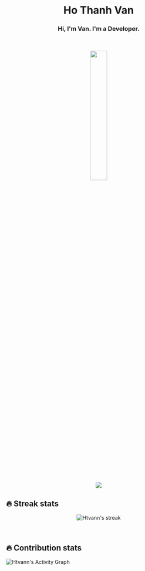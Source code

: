 <div id="header" align="center">
  <h1>Ho Thanh Van</h1>
  <h3>Hi, I'm Van. I'm a Developer.</h3>
  <br>
  <br>
 
  <img src="https://scontent.fsgn5-5.fna.fbcdn.net/v/t39.30808-6/293934089_4939307879511154_8011208714658379591_n.jpg?_nc_cat=100&ccb=1-7&_nc_sid=730e14&_nc_ohc=T0RlddhGs9QAX-Ri1-V&_nc_ht=scontent.fsgn5-5.fna&oh=00_AT_UPUkajbSn_AUVHrIvlspH9wlBxTIJGy_pdK23bWxa0A&oe=62DEF723" width="30%" />
 
<div align="center">
  <a href="https://open.spotify.com/user/6s6pbtefezpookh8gwnkko15v">
    <img src="https://readme-spotify-tingz.vercel.app/api/now-playing">
  </a>
</div>
</div>

## 🔥 Streak stats

<p align="center">
    <img title="🔥 Get streak stats for your profile at git.io/streak-stats" alt="Htvann's streak" src="https://github-readme-streak-stats.herokuapp.com/?user=Htvann&theme=monokai-metallian&hide_border=true"/>
</p>
<br>


## 🔥 Contribution stats
<img alt="Htvann's Activity Graph" src="https://denvercoder1-activity-graph.herokuapp.com/graph/?username=Htvann&bg_color=1F222E&color=F8D866&line=F85D7F&point=FFFFFF&hide_border=true" />
